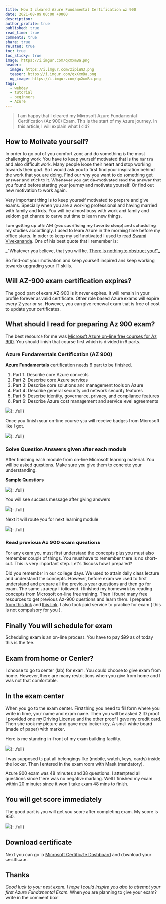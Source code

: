 ```yaml
---
title: How I cleared Azure Fundamental Certification Az 900
date: 2021-08-09 00:00 +0000
description:
author_profile: true
published: true
read_time: true
comments: true
share: true
related: true
toc: true
toc_sticky: true
image: https://i.imgur.com/qxXxmBa.png
header:
  image: https://i.imgur.com/zipiW93.png
  teaser: https://i.imgur.com/qxXxmBa.png
  og_image: https://i.imgur.com/qxXxmBa.png
tags:
  - webdev
  - tutorial
  - beginners
  - Azure
---
```


> I am happy that I cleared my Microsoft Azure Fundamental Certification (Az 900) Exam. This is the start of my Azure journey. In this article, I will explain what I did?

<div data-iframe-width="150" data-iframe-height="270" data-share-badge-id="3c6d3cd0-842d-4b00-bc7c-8ff9c9f6a17c" data-share-badge-host="https://www.credly.com"></div><script type="text/javascript" async src="//cdn.credly.com/assets/utilities/embed.js"></script>

## How to Motivate yourself?

In order to go out of you comfort zone and do something is the most challenging work. You have to keep yourself motivated that is the `mantra` and also difficult work. Many people loose their heart and stop working towards their goal. So I would ask you to first find your inspiration behind the work that you are doing. Find our why you want to do something get answer and stick to it. Whenever you get de-motivated read the answer that you found before starting your journey and motivate yourself. Or find out new motivation to work again.

Very important thing is to keep yourself motivated to prepare and give exams. Specially when you are a working professional and having married with family and kids. You will be almost busy with work and family and seldom get chance to carve out time to learn new things.

I am getting up at 5 AM (yes sacrificing my favorite sleep) and scheduling my studies accordingly. I used to learn Azure in the morning time before my office starts. In order to keep my self motivated I used to read [Swami Vivekananda](https://en.wikipedia.org/wiki/Swami_Vivekananda). One of his best quote that I remember is:

_"Whatever you believe, that you will be. [There is nothing to obstruct you!"_](https://quoteideas.com/swami-vivekananda-quotes/)

So find-out your motivation and keep yourself inspired and keep working towards upgrading your IT skills.

## Will AZ-900 exam certification expires?

The good part of exam AZ-900 is it never expires. It will remain in your profile forever as valid certificate. Other role based Azure exams will expire every 2 year or so. However, you can give renewal exam that is free of cost to update your certificates.

## What should I read for preparing Az 900 exam?

The best resource for me was [Microsoft Azure on-line free courses for Az 900](https://docs.microsoft.com/en-us/learn/certifications/exams/az-900). You should finish that course first which is divided in 6 parts.

### Azure Fundamentals Certification (AZ 900)

**Azure Fundamentals** certification needs 6 part to be finished.

1. Part 1: Describe core Azure concepts
2. Part 2: Describe core Azure services
3. Part 3: Describe core solutions and management tools on Azure
4. Part 4: Describe general security and network security features
5. Part 5: Describe identity, governance, privacy, and compliance features
6. Part 6: Describe Azure cost management and service level agreements

![](https://imgur.com/ulz9JTX.png){: .full}

Once you finish your on-line course you will receive badges from Microsoft like I got.

![](https://i.imgur.com/tlA7Tod.png){: .full}

### Solve Question Answers given after each module

After finishing each module from on-line Microsoft learning material. You will be asked questions. Make sure you give them to concrete your understanding.

**Sample Questions**

![](https://i.imgur.com/eWmqFtn.png){: .full}

You will see success message after giving answers

![](https://i.imgur.com/5BQwsxD.png){: .full}

Next it will route you for next learning module

![](https://i.imgur.com/DduTHOf.png){: .full}

### Read previous Az 900 exam questions

For any exam you must first understand the concepts plus you must also remember couple of things. You must have to remember there is no short-cut. This is very important step. Let's discuss how I prepared?

Did you remember in our college days. We used to attain daily class lecture and understand the concepts. However, before exam we used to first understand and prepare all the previous year questions and then go for exam. The same strategy I followed. I finished my homework by reading concepts from Microsoft on-line free training. Then I found many free resources to get previous Az-900 questions and learn them. I prepared [from this link](https://www.exam-answer.com/microsoft/az-900) and [this link](https://www.examtopics.com/exams/microsoft/az-900/). I also took paid service to practice for exam ( this is not compulsory for you ).

## Finally You will schedule for **exam**

Scheduling exam is an on-line process. You have to pay $99 as of today this is the fee.

## Exam from home or Center?

I choose to go to center (lab) for exam. You could choose to give exam from home. However, there are many restrictions when you give from home and I was not that comfortable.

## In the exam center

When you go to the exam center. First thing you need to fill form where you write in time, your name and exam name. Then you will be asked 2 ID proof I provided one my Driving License and the other proof I gave my credit card. Then she took my picture and gave mea locker key, A small white board (made of paper) with marker.

Here is me standing in-front of my exam building facility.

![](https://i.imgur.com/cga6FTg.png){: .full}

I was supposed to put all belongings like (mobile, watch, keys, cards) inside the locker. Then I entered in the exam room with Mask (mandatory).

Azure 900 exam was 48 minutes and 38 questions. I attempted all questions since there was no negative marking. Well I finished my exam within 20 minutes since it won't take exam 48 mins to finish.

## You will get score immediately

The good part is you will get you score after completing exam. My score is 950.

![](https://i.imgur.com/dSZs0ah.png){: .full}

## Download certificate

Next you can go to [Microsoft Certificate Dashboard](https://www.microsoft.com/en-us/learning/dashboard.aspx) and download your certificate.

<div data-iframe-width="150" data-iframe-height="270" data-share-badge-id="3c6d3cd0-842d-4b00-bc7c-8ff9c9f6a17c" data-share-badge-host="https://www.credly.com"></div><script type="text/javascript" async src="//cdn.credly.com/assets/utilities/embed.js"></script>

## Thanks

_Good luck to your next exam. I hope I could inspire you also to attempt your first Azure Fundamental Exam._ When you are planning to give your exam? write in the comment box!
